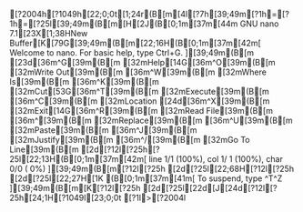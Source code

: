 [?2004h[?1049h[22;0;0t[1;24r(B[m[4l[?7h[39;49m[?1h=[?1h=[?25l[39;49m(B[m[H[2J(B[0;1m[37m[44m  GNU nano 7.1[23X[1;38HNew Buffer[K[79G[39;49m(B[m[22;16H(B[0;1m[37m[42m[ Welcome to nano.  For basic help, type Ctrl+G. ][39;49m(B[m[23d[36m^G[39m(B[m [32mHelp[14G[36m^O[39m(B[m [32mWrite Out[39m(B[m [36m^W[39m(B[m [32mWhere Is[39m(B[m  [36m^K[39m(B[m [32mCut[53G[36m^T[39m(B[m [32mExecute[39m(B[m   [36m^C[39m(B[m [32mLocation[24d[36m^X[39m(B[m [32mExit[14G[36m^R[39m(B[m [32mRead File[39m(B[m [36m^\[39m(B[m [32mReplace[39m(B[m   [36m^U[39m(B[m [32mPaste[39m(B[m     [36m^J[39m(B[m [32mJustify[39m(B[m   [36m^/[39m(B[m [32mGo To Line[39m(B[m[2d[?12l[?25h[?25l[22;13H(B[0;1m[37m[42m[ line  1/1 (100%), col  1/ 1 (100%), char  0/0 ( 0%) ][39;49m(B[m[?12l[?25h[2d[?25l[22;68H[?12l[?25h[2d[?25l[22;27H[1K (B[0;1m[37m[41m[ To suspend, type ^T^Z ][39;49m(B[m[K[?12l[?25h[2d[?25l[22d[J[24d[?12l[?25h[24;1H[?1049l[23;0;0t[?1l>[?2004l